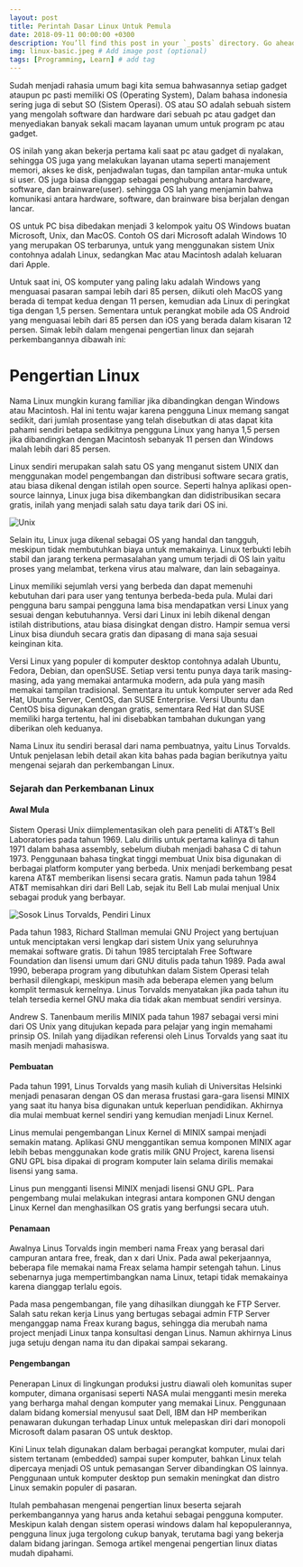 ```yaml
---
layout: post
title: Perintah Dasar Linux Untuk Pemula
date: 2018-09-11 00:00:00 +0300
description: You’ll find this post in your `_posts` directory. Go ahead and edit it and re-build the site to see your changes. # Add post description (optional)
img: linux-basic.jpeg # Add image post (optional)
tags: [Programming, Learn] # add tag
---
```

Sudah menjadi rahasia umum bagi kita semua bahwasannya setiap gadget ataupun pc pasti memiliki OS (Operating System), Dalam bahasa indonesia sering juga di sebut SO (Sistem Operasi). OS atau SO adalah sebuah sistem yang mengolah software dan hardware dari sebuah pc atau gadget dan menyediakan banyak sekali macam layanan umum untuk program pc atau gadget. 

OS inilah yang akan bekerja pertama kali saat pc atau gadget di nyalakan,  sehingga OS juga yang melakukan layanan utama seperti manajement memori, akses ke disk, penjadwalan tugas, dan tampilan antar-muka untuk si user. OS juga biasa dianggap sebagai penghubung antara hardware, software, dan brainware(user). sehingga OS lah yang menjamin bahwa komunikasi antara hardware, software, dan brainware bisa berjalan dengan lancar.

OS untuk PC bisa dibedakan menjadi 3 kelompok yaitu OS Windows buatan Microsoft, Unix, dan MacOS. Contoh OS dari Microsoft adalah Windows 10 yang merupakan OS terbarunya, untuk yang menggunakan sistem Unix contohnya adalah Linux, sedangkan Mac atau Macintosh adalah keluaran dari Apple.

Untuk saat ini, OS komputer yang paling laku adalah Windows yang menguasai pasaran sampai lebih dari 85 persen, diikuti oleh MacOS yang berada di tempat kedua dengan 11 persen, kemudian ada Linux di peringkat tiga dengan 1,5 persen. Sementara untuk perangkat mobile ada OS Android yang menguasai lebih dari 85 persen dan iOS yang berada dalam kisaran 12 persen. Simak lebih dalam mengenai pengertian linux dan sejarah perkembangannya dibawah ini:

# Pengertian Linux

Nama Linux mungkin kurang familiar jika dibandingkan dengan Windows atau Macintosh. Hal ini tentu wajar karena pengguna Linux memang sangat sedikit, dari jumlah prosentase yang telah disebutkan di atas dapat kita pahami sendiri betapa sedikitnya pengguna Linux yang hanya 1,5 persen jika dibandingkan dengan Macintosh sebanyak 11 persen dan Windows malah lebih dari 85 persen.

Linux sendiri merupakan salah satu OS yang menganut sistem UNIX dan menggunakan model pengembangan dan distribusi software secara gratis, atau biasa dikenal dengan istilah open source. Seperti halnya aplikasi open-source lainnya, Linux juga bisa dikembangkan dan didistribusikan secara gratis, inilah yang menjadi salah satu daya tarik dari OS ini.

![Unix]({{site.baseurl}}/assets/img/unix-t.jpg)

Selain itu, Linux juga dikenal sebagai OS yang handal dan tangguh, meskipun tidak membutuhkan biaya untuk memakainya. Linux terbukti lebih stabil dan jarang terkena permasalahan yang umum terjadi di OS lain yaitu proses yang melambat, terkena virus atau malware, dan lain sebagainya.

Linux memiliki sejumlah versi yang berbeda dan dapat memenuhi kebutuhan dari para user yang tentunya berbeda-beda pula. Mulai dari pengguna baru sampai pengguna lama bisa mendapatkan versi Linux yang sesuai dengan kebutuhannya. Versi dari Linux ini lebih dikenal dengan istilah distributions, atau biasa disingkat dengan distro. Hampir semua versi Linux bisa diunduh secara gratis dan dipasang di mana saja sesuai keinginan kita.

Versi Linux yang populer di komputer desktop contohnya adalah Ubuntu, Fedora, Debian, dan openSUSE. Setiap versi tentu punya daya tarik masing-masing, ada yang memakai antarmuka modern, ada pula yang masih memakai tampilan tradisional. Sementara itu untuk komputer server ada Red Hat, Ubuntu Server, CentOS, dan SUSE Enterprise. Versi Ubuntu dan CentOS bisa digunakan dengan gratis, sementara Red Hat dan SUSE memiliki harga tertentu, hal ini disebabkan tambahan dukungan yang diberikan oleh keduanya.

Nama Linux itu sendiri berasal dari nama pembuatnya, yaitu Linus Torvalds. Untuk penjelasan lebih detail akan kita bahas pada bagian berikutnya yaitu mengenai sejarah dan perkembangan Linux.

### Sejarah dan Perkembanan Linux

#### Awal Mula

Sistem Operasi Unix diimplementasikan oleh para peneliti di AT&T’s Bell Laboratories pada tahun 1969. Lalu dirilis untuk pertama kalinya di tahun 1971 dalam bahasa assembly, sebelum diubah menjadi bahasa C di tahun 1973. Penggunaan bahasa tingkat tinggi membuat Unix bisa digunakan di berbagai platform komputer yang berbeda. Unix menjadi berkembang pesat karena AT&T memberikan lisensi secara gratis. Namun pada tahun 1984 AT&T memisahkan diri dari Bell Lab, sejak itu Bell Lab mulai menjual Unix sebagai produk yang berbayar.

![Sosok Linus Torvalds, Pendiri Linux]({{site.baseurl}}/assets/img/images.jpeg)

Pada tahun 1983, Richard Stallman memulai GNU Project yang bertujuan untuk menciptakan versi lengkap dari sistem Unix yang seluruhnya memakai software gratis. Di tahun 1985 terciptalah Free Software Foundation dan lisensi umum dari GNU ditulis pada tahun 1989. Pada awal 1990, beberapa program yang dibutuhkan dalam Sistem Operasi telah berhasil dilengkapi, meskipun masih ada beberapa elemen yang belum komplit termasuk kernelnya. Linus Torvalds menyatakan jika pada tahun itu telah tersedia kernel GNU maka dia tidak akan membuat sendiri versinya.

Andrew S. Tanenbaum merilis MINIX pada tahun 1987 sebagai versi mini dari OS Unix yang ditujukan kepada para pelajar yang ingin memahami prinsip OS. Inilah yang dijadikan referensi oleh Linus Torvalds yang saat itu masih menjadi mahasiswa.

#### Pembuatan

Pada tahun 1991, Linus Torvalds yang masih kuliah di Universitas Helsinki menjadi penasaran dengan OS dan merasa frustasi gara-gara lisensi MINIX yang saat itu hanya bisa digunakan untuk keperluan pendidikan. Akhirnya dia mulai membuat kernel sendiri yang kemudian menjadi Linux Kernel.

Linus memulai pengembangan Linux Kernel di MINIX sampai menjadi semakin matang. Aplikasi GNU menggantikan semua komponen MINIX agar lebih bebas menggunakan kode gratis milik GNU Project, karena lisensi GNU GPL bisa dipakai di program komputer lain selama dirilis memakai lisensi yang sama.

Linus pun mengganti lisensi MINIX menjadi lisensi GNU GPL. Para pengembang mulai melakukan integrasi antara komponen GNU dengan Linux Kernel dan menghasilkan OS gratis yang berfungsi secara utuh.

#### Penamaan

Awalnya Linus Torvalds ingin memberi nama Freax yang berasal dari campuran antara free, freak, dan x dari Unix. Pada awal pekerjaannya, beberapa file memakai nama Freax selama hampir setengah tahun. Linus sebenarnya juga mempertimbangkan nama Linux, tetapi tidak memakainya karena dianggap terlalu egois.

Pada masa pengembangan, file yang dihasilkan diunggah ke FTP Server. Salah satu rekan kerja Linus yang bertugas sebagai admin FTP Server menganggap nama Freax kurang bagus, sehingga dia merubah nama project menjadi Linux tanpa konsultasi dengan Linus. Namun akhirnya Linus juga setuju dengan nama itu dan dipakai sampai sekarang.

#### Pengembangan

Penerapan Linux di lingkungan produksi justru diawali oleh komunitas super komputer, dimana organisasi seperti NASA mulai mengganti mesin mereka yang berharga mahal dengan komputer yang memakai Linux. Penggunaan dalam bidang komersial menyusul saat Dell, IBM dan HP memberikan penawaran dukungan terhadap Linux untuk melepaskan diri dari monopoli Microsoft dalam pasaran OS untuk desktop.

Kini Linux telah digunakan dalam berbagai perangkat komputer, mulai dari sistem tertanam (embedded) sampai super komputer, bahkan Linux telah dipercaya menjadi OS untuk pemasangan Server dibandingkan OS lainnya. Penggunaan untuk komputer desktop pun semakin meningkat dan distro Linux semakin populer di pasaran.

Itulah pembahasan mengenai pengertian linux beserta sejarah perkembangannya yang harus anda ketahui sebagai pengguna komputer. Meskipun kalah dengan sistem operasi windows dalam hal kepopulerannya, pengguna linux juga tergolong cukup banyak, terutama bagi yang bekerja dalam bidang jaringan. Semoga artikel mengenai pengertian linux diatas mudah dipahami.